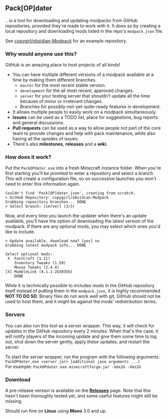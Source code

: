 ## Pack[OP]dater

.. is a tool for downloading and updating modpacks from GitHub repositories,
provided they're made to work with it. It does so by creating a local
repository and downloading mods listed in the repo's `modpack.json` file.

See [copygirl/obsidian-Modpack](https://github.com/copygirl/obsidian-Modpack)
for an example repository.

### Why would anyone use this?

GitHub is an amazing place to host projects of all kinds!

- You can have multiple different versions of a modpack available at a time by
making them different branches.
  - `master` for the most recent stable version.
  - `development` for the all most recent, approved changes.
  - `server` for your testing server that shouldn't update all the time because
    of minor or irrelevant changes.
  - Branches for possibly-not-yet-quite-ready features in development.
- It allows multiple people to easily work on a modpack simultaneously.
- **Issues** can be used as a TODO list, place for suggestions, bug reports and
  general discussions.
- **Pull requests** can be used as a way to allow people not part of the core team
  to provide changes and help with pack maintenance, while also having all the
  upsides of issues.
- There's also **milestones**, **releases** and a **wiki**.

### How does it work?

Put the `PackOPdater.exe` into a fresh Minecraft instance folder. When you're
first starting you'll be promted to enter a repository and select a branch.
This will create a configuration file, so on successive launches you won't
need to enter this information again.
```
Couldn't find 'Pack[OP]dater.json', creating from scratch.
> GitHub Repository: copygirl/obsidian-Modpack
Grabbing repository branches... DONE
> Select branch: [server] (3/3)
```

Now, and every time you launch the updater when there's an update available,
you'll have the option of downloading the latest version of the modpack. If
there are any optional mods, you may select which ones you'd like to include.
```
> Update available, download now? [yes] no
Grabbing latest modpack info... DONE

Select optional mods:
 X  FastCraft (1.21)
    Inventory Tweaks (1.59)
    Mouse Tweaks (2.4.4)
[X] MumbleLink (4.1.1-2b3035b)
    DONE
```

While it is technically possible to includes mods in the GitHub repository
itself instead of putting them in the `modpack.json`, it is highly recommended
**NOT TO DO SO**. Binary files do not work well with git, GitHub should not be
used to host them, and it might be against the mods' redistribution terms.

### Servers

You can also run this tool as a server wrapper. This way, it will check for
updates in the GitHub repository every 2 minutes. When that's the case, it will
notify players of the incoming update and give them some time to log out, shut
down the server gently, apply these updates, and restart the server.

To start the server wrapper, run the program with the following arguments:  
`PackOPdater.exe <server jar> [additional java arguments ...]`  
For example: `PackOPdater.exe minecraftforge.jar -Xmx2G -Xms2G`

### Download

A pre-release version is available on the **[Releases](https://github.com/copygirl/PackOPdater/releases)** page.
Note that this hasn't been thoroughly tested yet, and some useful features might
still be missing.

Should run fine on **Linux** using **Mono** 3.0 and up.
